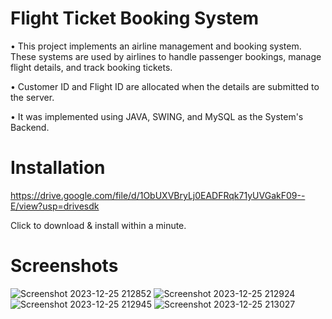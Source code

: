 # Flight Ticket Booking System

 • This project implements an airline management and booking system. These systems are used by airlines to handle passenger bookings, manage flight details, and track booking tickets. 
 
 • Customer ID and Flight ID are allocated when the details are submitted to the server. 
 
 • It was implemented using JAVA, SWING, and MySQL as the System's Backend.


 # Installation

https://drive.google.com/file/d/1ObUXVBryLj0EADFRqk71yUVGakF09--E/view?usp=drivesdk

Click to download & install within a minute.


 # Screenshots

 ![Screenshot 2023-12-25 212852](https://github.com/karthickK-jDev/Flight-Ticket-Booking-System/assets/154741020/7e97f710-95b1-477e-9b63-c647c923bdc8)
![Screenshot 2023-12-25 212924](https://github.com/karthickK-jDev/Flight-Ticket-Booking-System/assets/154741020/87455731-5e8a-4ca0-8dc0-6a9662fe1216)
![Screenshot 2023-12-25 212945](https://github.com/karthickK-jDev/Flight-Ticket-Booking-System/assets/154741020/22a99c50-bf92-4c9c-8f68-f668161358a1)
![Screenshot 2023-12-25 213027](https://github.com/karthickK-jDev/Flight-Ticket-Booking-System/assets/154741020/e05209a4-8184-4945-b5b3-4f417b103d37)
